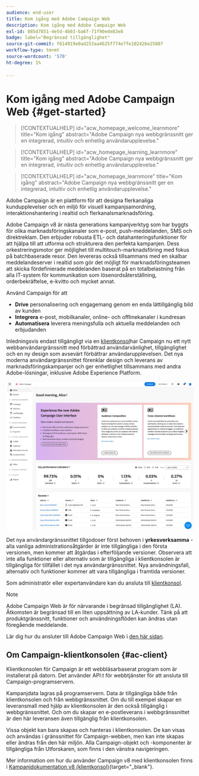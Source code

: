 ```yaml
---
audience: end-user
title: Kom igång med Adobe Campaign Web
description: Kom igång med Adobe Campaign Web
exl-id: 885d7851-4e5d-4b03-ba6f-71f90ede83e8
badge: label="Begränsad tillgänglighet"
source-git-commit: f614919e0ad253aa4625f774e7fe102426e25807
workflow-type: tm+mt
source-wordcount: '570'
ht-degree: 1%

---
```


# Kom igång med Adobe Campaign Web {#get-started}

>[!CONTEXTUALHELP]
>id="acw_homepage_welcome_learnmore"
>title="Kom igång"
>abstract="Adobe Campaign nya webbgränssnitt ger en integrerad, intuitiv och enhetlig användarupplevelse."

>[!CONTEXTUALHELP]
>id="acw_homepage_learning_learnmore"
>title="Kom igång"
>abstract="Adobe Campaign nya webbgränssnitt ger en integrerad, intuitiv och enhetlig användarupplevelse."

>[!CONTEXTUALHELP]
>id="acw_homepage_learnmore"
>title="Kom igång"
>abstract="Adobe Campaign nya webbgränssnitt ger en integrerad, intuitiv och enhetlig användarupplevelse."

Adobe Campaign är en plattform för att designa flerkanaliga kundupplevelser och en miljö för visuell kampanjsamordning, interaktionshantering i realtid och flerkanalsmarknadsföring.

Adobe Campaign v8 är nästa generations kampanjverktyg som har byggts för olika marknadsföringskanaler som e-post, push-meddelanden, SMS och direktreklam. Den erbjuder robusta ETL- och datahanteringsfunktioner för att hjälpa till att utforma och strukturera den perfekta kampanjen. Dess orkestreringsmotor ger möjlighet till multitouch-marknadsföring med fokus på batchbaserade resor. Den levereras också tillsammans med en skalbar meddelandeserver i realtid som gör det möjligt för marknadsföringsteamen att skicka fördefinierade meddelanden baserat på en totalbelastning från alla IT-system för kommunikation som lösenordsåterställning, orderbekräftelse, e-kvitto och mycket annat.

Använd Campaign för att

* **Drive** personalisering och engagemang genom en enda lättillgänglig bild av kunden
* **Integrera** e-post, mobilkanaler, online- och offlinekanaler i kundresan
* **Automatisera** leverera meningsfulla och aktuella meddelanden och erbjudanden


Inledningsvis endast tillgängligt via en [klientkonsol](#ac-client)har Campaign nu ett nytt webbanvändargränssnitt med förbättrad användarvänlighet, tillgänglighet och en ny design som avsevärt förbättrar användarupplevelsen. Det nya moderna användargränssnittet förenklar design och leverans av marknadsföringskampanjer och ger enhetlighet tillsammans med andra Adobe-lösningar, inklusive Adobe Experience Platform.

![](assets/home.png)

Det nya användargränssnittet tillgodoser först behoven i **yrkesverksamma** - alla vanliga administrationsåtgärder är inte tillgängliga i den första versionen, men kommer att åtgärdas i efterföljande versioner. Observera att inte alla funktioner eller alternativ som är tillgängliga i klientkonsolen är tillgängliga för tillfället i det nya användargränssnittet. Nya användningsfall, alternativ och funktioner kommer att vara tillgängliga i framtida versioner.

Som administratör eller expertanvändare kan du ansluta till [klientkonsol](#ac-client).


>[!NOTE]
>
>Adobe Campaign Web är för närvarande i begränsad tillgänglighet (LA). Åtkomsten är begränsad till en liten uppsättning av LA-kunder. Tänk på att produktgränssnitt, funktioner och användningsflöden kan ändras utan föregående meddelande.

Lär dig hur du ansluter till Adobe Campaign Web i [den här sidan](connect-to-campaign.md).

## Om Campaign-klientkonsolen {#ac-client}

Klientkonsolen för Campaign är ett webbläsarbaserat program som är installerat på datorn. Det använder API:t för webbtjänster för att ansluta till Campaign-programservern.

Kampanjdata lagras på programservern. Data är tillgängliga både från klientkonsolen och från webbgränssnittet. Om du till exempel skapar en leveransmall med hjälp av klientkonsolen är den också tillgänglig i webbgränssnittet. Och om du skapar en e-postleverans i webbgränssnittet är den här leveransen även tillgänglig från klientkonsolen.

Vissa objekt kan bara skapas och hanteras i klientkonsolen. De kan visas och användas i gränssnittet för Campaign-webben, men kan inte skapas eller ändras från den här miljön. Alla Campaign-objekt och -komponenter är tillgängliga från Utforskaren, som finns i den vänstra navigeringen.

Mer information om hur du använder Campaign v8 med klientkonsolen finns i [Kampanjdokumentation v8 (klientkonsol)](https://experienceleague.adobe.com/docs/campaign/campaign-v8/campaign-home.html?lang=sv){target="_blank"}.
